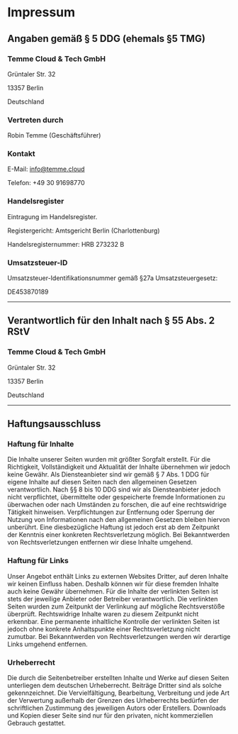 # Impressum

## Angaben gemäß § 5 DDG (ehemals §5 TMG)

### Temme Cloud & Tech GmbH

Grüntaler Str. 32

13357 Berlin

Deutschland

### Vertreten durch

Robin Temme (Geschäftsführer)

### Kontakt

E-Mail: <a href="mailto:info@temme.cloud">info@temme.cloud</a>

Telefon: +49 30 91698770

### Handelsregister

Eintragung im Handelsregister.

Registergericht: Amtsgericht Berlin (Charlottenburg)

Handelsregisternummer: HRB 273232 B

### Umsatzsteuer-ID

Umsatzsteuer-Identifikationsnummer gemäß §27a Umsatzsteuergesetz:

DE453870189

---

## Verantwortlich für den Inhalt nach § 55 Abs. 2 RStV

### Temme Cloud & Tech GmbH
Grüntaler Str. 32

13357 Berlin

Deutschland

---

## Haftungsausschluss

### Haftung für Inhalte

Die Inhalte unserer Seiten wurden mit größter Sorgfalt erstellt. Für die Richtigkeit, Vollständigkeit und Aktualität der Inhalte übernehmen wir jedoch keine Gewähr. Als Diensteanbieter sind wir gemäß § 7 Abs. 1 DDG für eigene Inhalte auf diesen Seiten nach den allgemeinen Gesetzen verantwortlich. Nach §§ 8 bis 10 DDG sind wir als Diensteanbieter jedoch nicht verpflichtet, übermittelte oder gespeicherte fremde Informationen zu überwachen oder nach Umständen zu forschen, die auf eine rechtswidrige Tätigkeit hinweisen. Verpflichtungen zur Entfernung oder Sperrung der Nutzung von Informationen nach den allgemeinen Gesetzen bleiben hiervon unberührt. Eine diesbezügliche Haftung ist jedoch erst ab dem Zeitpunkt der Kenntnis einer konkreten Rechtsverletzung möglich. Bei Bekanntwerden von Rechtsverletzungen entfernen wir diese Inhalte umgehend.

### Haftung für Links

Unser Angebot enthält Links zu externen Websites Dritter, auf deren Inhalte wir keinen Einfluss haben. Deshalb können wir für diese fremden Inhalte auch keine Gewähr übernehmen. Für die Inhalte der verlinkten Seiten ist stets der jeweilige Anbieter oder Betreiber verantwortlich. Die verlinkten Seiten wurden zum Zeitpunkt der Verlinkung auf mögliche Rechtsverstöße überprüft. Rechtswidrige Inhalte waren zu diesem Zeitpunkt nicht erkennbar. Eine permanente inhaltliche Kontrolle der verlinkten Seiten ist jedoch ohne konkrete Anhaltspunkte einer Rechtsverletzung nicht zumutbar. Bei Bekanntwerden von Rechtsverletzungen werden wir derartige Links umgehend entfernen.

### Urheberrecht

Die durch die Seitenbetreiber erstellten Inhalte und Werke auf diesen Seiten unterliegen dem deutschen Urheberrecht. Beiträge Dritter sind als solche gekennzeichnet. Die Vervielfältigung, Bearbeitung, Verbreitung und jede Art der Verwertung außerhalb der Grenzen des Urheberrechts bedürfen der schriftlichen Zustimmung des jeweiligen Autors oder Erstellers. Downloads und Kopien dieser Seite sind nur für den privaten, nicht kommerziellen Gebrauch gestattet.
